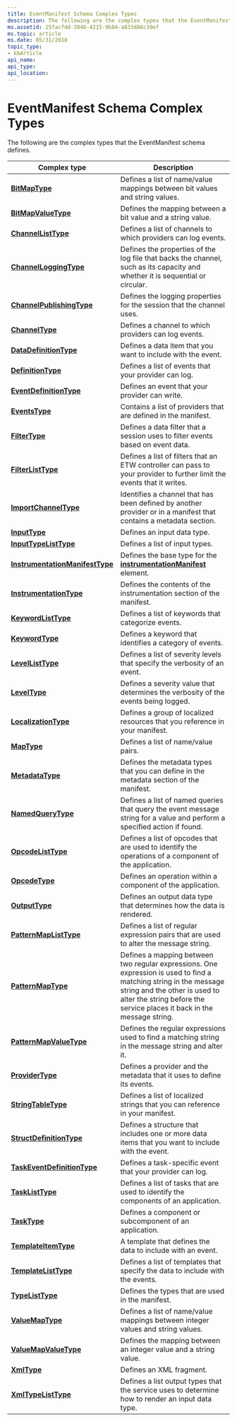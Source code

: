 ```yaml
---
title: EventManifest Schema Complex Types
description: The following are the complex types that the EventManifest schema defines.
ms.assetid: 25facfdd-3846-4215-9b84-a833d86c39ef
ms.topic: article
ms.date: 05/31/2018
topic_type: 
- kbArticle
api_name: 
api_type: 
api_location: 
---
```


# EventManifest Schema Complex Types

The following are the complex types that the EventManifest schema defines.



| Complex type                                                                                       | Description                                                                                                                                                                                                                             |
|----------------------------------------------------------------------------------------------------|-----------------------------------------------------------------------------------------------------------------------------------------------------------------------------------------------------------------------------------------|
| [**BitMapType**](eventmanifestschema-bitmaptype-complextype.md)                                   | Defines a list of name/value mappings between bit values and string values.<br/>                                                                                                                                                  |
| [**BitMapValueType**](eventmanifestschema-bitmapvaluetype-complextype.md)                         | Defines the mapping between a bit value and a string value.<br/>                                                                                                                                                                  |
| [**ChannelListType**](eventmanifestschema-channellisttype-complextype.md)                         | Defines a list of channels to which providers can log events.<br/>                                                                                                                                                                |
| [**ChannelLoggingType**](eventmanifestschema-channelloggingtype-complextype.md)                   | Defines the properties of the log file that backs the channel, such as its capacity and whether it is sequential or circular.<br/>                                                                                                |
| [**ChannelPublishingType**](eventmanifestschema-channelpublishingtype-complextype.md)             | Defines the logging properties for the session that the channel uses.<br/>                                                                                                                                                        |
| [**ChannelType**](eventmanifestschema-channeltype-complextype.md)                                 | Defines a channel to which providers can log events.<br/>                                                                                                                                                                         |
| [**DataDefinitionType**](eventmanifestschema-datadefinitiontype-complextype.md)                   | Defines a data item that you want to include with the event.<br/>                                                                                                                                                                 |
| [**DefinitionType**](eventmanifestschema-definitiontype-complextype.md)                           | Defines a list of events that your provider can log.<br/>                                                                                                                                                                         |
| [**EventDefinitionType**](eventmanifestschema-eventdefinitiontype-complextype.md)                 | Defines an event that your provider can write.<br/>                                                                                                                                                                               |
| [**EventsType**](eventmanifestschema-eventstype-complextype.md)                                   | Contains a list of providers that are defined in the manifest.<br/>                                                                                                                                                               |
| [**FilterType**](eventmanifestschema-filtertype-complextype.md)                                   | Defines a data filter that a session uses to filter events based on event data.<br/>                                                                                                                                              |
| [**FilterListType**](eventmanifestschema-filterlisttype-complextype.md)                           | Defines a list of filters that an ETW controller can pass to your provider to further limit the events that it writes.<br/>                                                                                                       |
| [**ImportChannelType**](eventmanifestschema-importchanneltype-complextype.md)                     | Identifies a channel that has been defined by another provider or in a manifest that contains a metadata section.<br/>                                                                                                            |
| [**InputType**](eventmanifestschema-inputtype-complextype.md)                                     | Defines an input data type.<br/>                                                                                                                                                                                                  |
| [**InputTypeListType**](eventmanifestschema-inputtypelisttype-complextype.md)                     | Defines a list of input types.<br/>                                                                                                                                                                                               |
| [**InstrumentationManifestType**](eventmanifestschema-instrumentationmanifesttype-complextype.md) | Defines the base type for the [**instrumentationManifest**](eventmanifestschema-instrumentationmanifest-element.md) element.<br/>                                                                                                |
| [**InstrumentationType**](eventmanifestschema-instrumentationtype-complextype.md)                 | Defines the contents of the instrumentation section of the manifest.<br/>                                                                                                                                                         |
| [**KeywordListType**](eventmanifestschema-keywordlisttype-complextype.md)                         | Defines a list of keywords that categorize events.<br/>                                                                                                                                                                           |
| [**KeywordType**](eventmanifestschema-keywordtype-complextype.md)                                 | Defines a keyword that identifies a category of events.<br/>                                                                                                                                                                      |
| [**LevelListType**](eventmanifestschema-levellisttype-complextype.md)                             | Defines a list of severity levels that specify the verbosity of an event.<br/>                                                                                                                                                    |
| [**LevelType**](eventmanifestschema-leveltype-complextype.md)                                     | Defines a severity value that determines the verbosity of the events being logged.<br/>                                                                                                                                           |
| [**LocalizationType**](eventmanifestschema-localizationtype-complextype.md)                       | Defines a group of localized resources that you reference in your manifest.<br/>                                                                                                                                                  |
| [**MapType**](eventmanifestschema-maptype-complextype.md)                                         | Defines a list of name/value pairs.<br/>                                                                                                                                                                                          |
| [**MetadataType**](eventmanifestschema-metadatatype-complextype.md)                               | Defines the metadata types that you can define in the metadata section of the manifest.<br/>                                                                                                                                      |
| [**NamedQueryType**](eventmanifestschema-namedquerytype-complextype.md)                           | Defines a list of named queries that query the event message string for a value and perform a specified action if found.<br/>                                                                                                     |
| [**OpcodeListType**](eventmanifestschema-opcodelisttype-complextype.md)                           | Defines a list of opcodes that are used to identify the operations of a component of the application.<br/>                                                                                                                        |
| [**OpcodeType**](eventmanifestschema-opcodetype-complextype.md)                                   | Defines an operation within a component of the application.<br/>                                                                                                                                                                  |
| [**OutputType**](eventmanifestschema-outputtype-complextype.md)                                   | Defines an output data type that determines how the data is rendered.<br/>                                                                                                                                                        |
| [**PatternMapListType**](eventmanifestschema-patternmaplisttype-complextype.md)                   | Defines a list of regular expression pairs that are used to alter the message string.<br/>                                                                                                                                        |
| [**PatternMapType**](eventmanifestschema-patternmaptype-complextype.md)                           | Defines a mapping between two regular expressions. One expression is used to find a matching string in the message string and the other is used to alter the string before the service places it back in the message string.<br/> |
| [**PatternMapValueType**](eventmanifestschema-patternmapvaluetype-complextype.md)                 | Defines the regular expressions used to find a matching string in the message string and alter it.<br/>                                                                                                                           |
| [**ProviderType**](eventmanifestschema-providertype-complextype.md)                               | Defines a provider and the metadata that it uses to define its events.<br/>                                                                                                                                                       |
| [**StringTableType**](eventmanifestschema-stringtabletype-complextype.md)                         | Defines a list of localized strings that you can reference in your manifest.<br/>                                                                                                                                                 |
| [**StructDefinitionType**](eventmanifestschema-structdefinitiontype-complextype.md)               | Defines a structure that includes one or more data items that you want to include with the event.<br/>                                                                                                                            |
| [**TaskEventDefinitionType**](eventmanifestschema-taskeventdefinitiontype-complextype.md)         | Defines a task-specific event that your provider can log.<br/>                                                                                                                                                                    |
| [**TaskListType**](eventmanifestschema-tasklisttype-complextype.md)                               | Defines a list of tasks that are used to identify the components of an application.<br/>                                                                                                                                          |
| [**TaskType**](eventmanifestschema-tasktype-complextype.md)                                       | Defines a component or subcomponent of an application.<br/>                                                                                                                                                                       |
| [**TemplateItemType**](eventmanifestschema-templateitemtype-complextype.md)                       | A template that defines the data to include with an event.<br/>                                                                                                                                                                   |
| [**TemplateListType**](eventmanifestschema-templatelisttype-complextype.md)                       | Defines a list of templates that specify the data to include with the events.<br/>                                                                                                                                                |
| [**TypeListType**](eventmanifestschema-typelisttype-complextype.md)                               | Defines the types that are used in the manifest.<br/>                                                                                                                                                                             |
| [**ValueMapType**](eventmanifestschema-valuemaptype-complextype.md)                               | Defines a list of name/value mappings between integer values and string values.<br/>                                                                                                                                              |
| [**ValueMapValueType**](eventmanifestschema-valuemapvaluetype-complextype.md)                     | Defines the mapping between an integer value and a string value.<br/>                                                                                                                                                             |
| [**XmlType**](eventmanifestschema-xmltype-complextype.md)                                         | Defines an XML fragment.<br/>                                                                                                                                                                                                     |
| [**XmlTypeListType**](eventmanifestschema-xmltypelisttype-complextype.md)                         | Defines a list output types that the service uses to determine how to render an input data type.<br/>                                                                                                                             |



 

 

 





